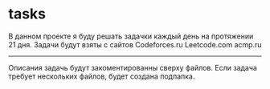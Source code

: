 # tasks
В данном проекте я буду решать задачки каждый день на протяжении 21 дня. Задачи будут взяты с сайтов Codeforces.ru Leetcode.com acmp.ru
<hr>
<p> Описания задачь будут закоментированны сверху файлов. Если задача требует нескольких файлов, будет создана подпапка.</p>
